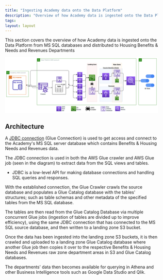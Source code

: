 ```yaml
---
title: "Ingesting Academy data onto the Data Platform"
description: "Overview of how Academy data is ingested onto the Data Platform from MS SQL databases and distributed to Housing Benefits & Needs and Revenues Departments"
tags:
layout: layout
---
```


This section covers the overview of how Academy data is ingested onto the Data Platform from MS SQL databases and distributed to Housing Benefits & Needs and Revenues Departments

![Ingesting Academy Data](./images/academy-data-ingestion.drawio.png)

## Architecture 

A [JDBC connection][aws-jdbc-connection] (Glue Connection) is used to get access and connect to the Academy's MS SQL server database which contains Benefits & Housing Needs and Revenues data. 

The JDBC connection is used in both the AWS Glue crawler and AWS Glue job (seen in the diagram) to extract data from the SQL views and tables.
- JDBC is a low-level API for making database connections and handling SQL queries and responses. 

With the established connection, the Glue Crawler crawls the source database and populates a Glue Catalog database 
with the tables' structures; such as table schemas and other metadata of the specified tables from the MS SQL database.

The tables are then read from the Glue Catalog Database via multiple concurrent Glue jobs (ingestion of tables are divided up to improve efficiency), using the same JDBC connection that has connected to the MS SQL source database, and then written to a landing zone S3 bucket. 

Once the data has been ingested into the landing zone S3 buckets, it is then crawled and uploaded to a landing zone Glue Catalog database where another Glue job then copies it over to the respective Benefits & Housing Needs and Revenues raw zone department areas in S3 and Glue Catalog databases.

The departments' data then becomes available for querying in Athena and other Business Intelligence tools such as Google Data Studio and Qlik.

[aws-jdbc-connection]: https://docs.aws.amazon.com/glue/latest/dg/connection-defining.html